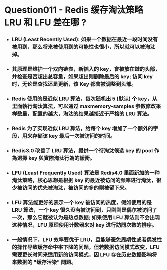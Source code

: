 Question011 - Redis 缓存淘汰策略 LRU 和 LFU 差在哪 ?
=====
* ### LRU (Least Recently Used): 如果一个数据在最近一段时间没有被用到，那么将来被使用到的可能性也很小，所以就可以被淘汰掉。
* ### 其原理是维护一个双向链表，新插入的 key，會被放在鏈的头部，并检查是否超出总容量，如果超出则删除最后的 key; 访问 key 时，无论是查找还是更新，该 Key 都會被调整到头部。
* ### Redis 使用的是近似 LRU 算法，每次随机出 5 (默认) 个 key，从里面執行淘汰算法，可以通过 maxmemory-samples 参数修改采样数量，配置的越大，淘汰的结果越接近于严格的 LRU 算法。
* ### Redis 为了实现近似 LRU 算法，给每个 key 增加了一个额外的字段，用来存储该 key 最后一次被访问的时间。
* ### Redis3.0 改善了 LRU 算法，提供一个待淘汰候选 key 的 pool 作為選擇 key 與實際淘汰行為的緩衝。
* ### LFU (Least Frequently Used) 算法是 Redis4.0 里面新加的一种淘汰策略，核心思想是根据 key 的最近被访问的频率进行淘汰，很少被访问的优先被淘汰，被访问的多的则被留下来。
* ### LFU 算法能更好的表示一个 key 被访问的热度，假如使用的是 LRU 算法，一个 key 很久没有被访问到，只刚刚是偶尔被访问了一次，那么它就被认为是热点数据; 如果使用 LFU 算法则不会出现这种情况，LFU 原理使用计数器来对 key 进行訪問次數的排序。
* ### 一般情况下，LFU 效率要优于 LRU，且能够避免周期性或者偶发性的操作导致缓存命中率下降的问题，但若数据访问模式改变，LFU 需要更长时间来适用新的访问模式，因 LFU 存在历史数据影响将来数据的 "缓存污染" 問題。
<br />
